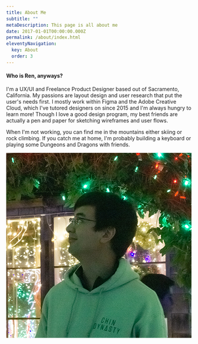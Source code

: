 ```yaml
---
title: About Me
subtitle: ""
metaDescription: This page is all about me
date: 2017-01-01T00:00:00.000Z
permalink: /about/index.html
eleventyNavigation:
  key: About
  order: 3
---
```

#### Who is Ren, anyways?

I'm a UX/UI and Freelance Product Designer based out of Sacramento, California. My passions are layout design and user research that put the user's needs first. I mostly work within Figma and the Adobe Creative Cloud, which I've tutored designers on since 2015 and I'm always hungry to learn more! Though I love a good design program, my best friends are actually a pen and paper for sketching wireframes and user flows.

When I'm not working, you can find me in the mountains either skiing or rock climbing. If you catch me at home, I'm probably building a keyboard or playing some Dungeons and Dragons with friends.

![picture of Ren](/static/img/ren_img.jpg "Picture of Ren")